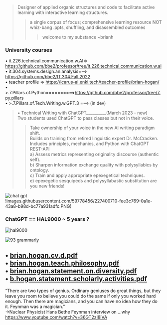 > Designer of applied organic structures and code to facilitate active learning with interactive learning structures.  
>> a single corpus of focus; comprehensive learning resource NOT whiz-bang .ppts, shuffling, and disassembled outcomes  
>>> welcome to my substance ~brianh  

### **University courses**  
• it.226.technical.communication.w.AI=> https://github.com/bbe2/professor/tree/it.226.technical.communication.w.ai  
• it.304.systems.design.an.analysis===> https://github.com/bbe2/IT.304.Fall.2022  
• teacher profile => https://icarus-ai.enki.tech/teacher-profile/brian-hogan/  
• >.7.Pillars.of.Python==========>https://github.com/bbe2/professor/tree/7.py.pillars  
• >.7.Pillars.of.Tech.Writing.w.GPT.3  ===> (in dev)  

> • Technical Writing with ChatGPT__________(March 2023  - new)  
> Two students used ChatGPT to pass classes but not in their voice.  
>> Take ownership of your voice in the new AI writing paradigm shift.  
>> Builds on training from retired linguistic expert Dr. McCracken.  
>> Includes principles, mechanics, and Python with ChatGPT REST-API  
a) Assess metrics representing originality discourse (authentic self).  
b) Sharpen information exchange quality with polysyllabics by ontology.  
c) Train and apply appropriate epexegetical techniques.   
e) epexegetic sesquipeds and polysyllabastic substitution are you new friends!  


![chat gpt](https://user-images.githubusercontent.com/59778456/235020914-e6ef0861-d897-46f6-8451-44e32a0964e3.jpeg)  
!images.githubusercontent.com/59778456/227400710-fee3c769-0a1e-43a8-b98d-bc77a931adfc.PNG)

### ChatGPT == HAL9000 ~ 5 years ?   
![hal9000](https://user-images.githubusercontent.com/59778456/218209079-232d8f04-bb9a-4843-a6a1-d8cdf25a19fd.png)

![93 grammarly](https://user-images.githubusercontent.com/59778456/225014381-d60a46db-2e43-4f31-a58e-6e238bf13e81.PNG)  

• [brian.hogan.cv.d.pdf](https://github.com/bbe2/professor/files/11175216/brian.hogan.cv.d.pdf)  
• [brian.hogan.teach.philosophy.pdf](https://github.com/bbe2/professor/files/11175217/brian.hogan.teach.philosophy.pdf)  
• [brian.hogan.statement.on.diversity.pdf](https://github.com/bbe2/professor/files/11175219/brian.hogan.statement.on.diversity.pdf)  
• [b.hogan.statement.scholarly.activities.pdf](https://github.com/bbe2/professor/files/11175222/b.hogan.statement.scholarly.activities.pdf)  
---------------------
“There are two types of genius. Ordinary geniuses do great things, but they leave you room to believe you could do the same if only you worked hard enough.  Then there are magicians, and you can have no idea how they do it. Feynman was a magician.”  
->Nuclear Physicist Hans Bethe  Feynman interview on …why  https://www.youtube.com/watch?v=36GT2zI8lVA   



